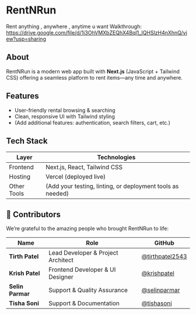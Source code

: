 # RentNRun
Rent anything , anywhere , anytime u want
Walkthrough: https://drive.google.com/file/d/1i3OhVMXbZEQhX4Bql1_IQHSlzH4nXhnQ/view?usp=sharing

##  About
RentNRun is a modern web app built with **Next.js** (JavaScript + Tailwind CSS) offering a seamless platform to rent items—any time and anywhere.  


##  Features
- User-friendly rental browsing & searching  
- Clean, responsive UI with Tailwind styling  
- (Add additional features: authentication, search filters, cart, etc.)

##  Tech Stack
| Layer        | Technologies         |
|--------------|----------------------|
| Frontend     | Next.js, React, Tailwind CSS |
| Hosting      | Vercel (deployed live) |
| Other Tools  | (Add your testing, linting, or deployment tools as needed) |

## 👥 Contributors

We’re grateful to the amazing people who brought RentNRun to life:

| Name | Role | GitHub |
|------|------|--------|
| **Tirth Patel** | Lead Developer & Project Architect | [@tirthpatel2543](https://github.com/tirthpatel2543) |
| **Krish Patel** | Frontend Developer & UI Designer | [@krishpatel](https://github.com/kodemeister-yt) |
| **Selin Parmar** | Support & Quality Assurance | [@selinparmar](https://github.com/) |
| **Tisha Soni** | Support & Documentation | [@tishasoni](https://github.com/) |




 

